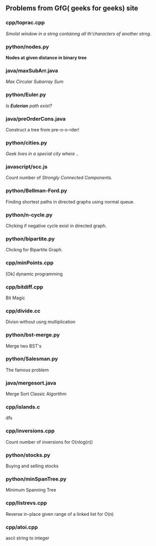 ## Problems from GfG( geeks for geeks) site

### cpp/toprac.cpp
*Smolst window in a strng containng all th'characters of another strng.*
### python/nodes.py
**Nodes at given distance in binary tree**
### java/maxSubArr.java
*Max Circular Subarray Sum*
### python/Euler.py
*Is **Eulerian** path exist?*
### java/preOrderCons.java
Construct a tree from pre-o-o-rder!
### python/cities.py
*Geek lives in a special city where ..*
### javascript/scc.js
Count number of *Strongly Connected Components.*
### python/Bellman-Ford.py
Finding shortest paths in directed graphs using normal queue.
### python/n-cycle.py
Chcking if negative cycle exist in directed graph.
### python/bipartite.py
Chckng for Bipartite Graph.
### cpp/minPoints.cpp
[Ok] dynamic programming
### cpp/bitdiff.cpp
Bit Magic
### cpp/divide.cc
Divisn without usng multiplication
### python/bst-merge.py
Merge two BST's
### python/Salesman.py
The famous problem
### java/mergesort.java
Merge Sort Classic Algorithm
### cpp/islands.c
dfs
### cpp/inversions.cpp
Count number of inversions for O(nlog(n))
### python/stocks.py
Buying and selling stocks
### python/minSpanTree.py
Minimum Spanning Tree
### cpp/listrevs.cpp
Reverse in-place given range of a linked list for O(n)
### cpp/atoi.cpp
ascii string to integer
